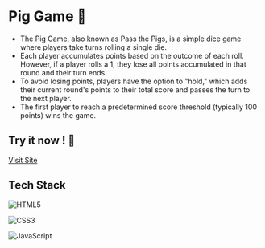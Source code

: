 
# Pig Game 🐷

- The Pig Game, also known as Pass the Pigs, is a simple dice game where players take turns rolling a single die.
- Each player accumulates points based on the outcome of each roll. However, if a player rolls a 1, they lose all points accumulated in that round and their turn ends.
- To avoid losing points, players have the option to "hold," which adds their current round's points to their total score and passes the turn to the next player.
- The first player to reach a predetermined score threshold (typically 100 points) wins the game. 




## Try it now ! 🚀

[Visit Site](https://kalyan1045.github.io/Pig-Game)


## Tech Stack

![HTML5](https://img.shields.io/badge/html5-%23E34F26.svg?style=for-the-badge&logo=html5&logoColor=white)

![CSS3](https://img.shields.io/badge/css3-%231572B6.svg?style=for-the-badge&logo=css3&logoColor=white)

![JavaScript](https://img.shields.io/badge/javascript-%23323330.svg?style=for-the-badge&logo=javascript&logoColor=%23F7DF1E)
